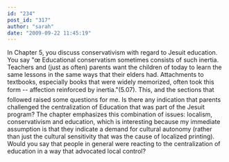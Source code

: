 ```yaml
---
id: "234"
post_id: "317"
author: "sarah"
date: "2009-09-22 11:45:19"
---
```

In Chapter 5, you discuss conservativism with regard to Jesuit education. You say "œ Educational conservatism sometimes consists of such inertia. Teachers and (just as often) parents want the children of today to learn the same lessons in the same ways that their elders had. Attachments to textbooks, especially books that were widely memorized, often took this form -- affection reinforced by inertia."(5.07). This, and the sections that followed raised some questions for me. Is there any indication that parents challenged the centralization of Education that was part of the Jesuit program? The chapter emphasizes this combination of issues: localism, conservativism and education, which is interesting because my immediate assumption is that they indicate a demand for cultural autonomy (rather than just the cultural sensitivity that was the cause of localized printing). Would you say that people in general were reacting to the centralization of education in a way that advocated local control?
